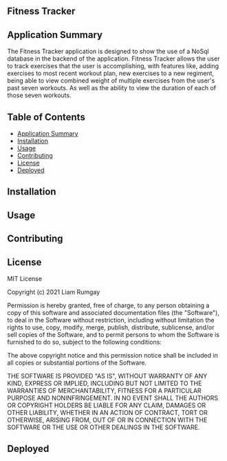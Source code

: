 ## Fitness Tracker

## Application Summary
 The Fitness Tracker application is designed to show the use of a NoSql database in the backend of the application. Fitness Tracker allows the user to track exercises that the user is accomplishing, with features like, adding exercises to most recent workout plan, new exercises to a new regiment, being able to view combined weight of multiple exercises from the user's past seven workouts. As well as the ability to view the duration of each of those seven workouts. 

 ## Table of Contents
  - [Application Summary](#application-summary)
  - [Installation](#installation)
  - [Usage](#usage)
  - [Contributing](#contributing)
  - [License](#license)
  - [Deployed](#deployed)


## Installation




## Usage




## Contributing




## License
MIT License

Copyright (c) 2021 Liam Rumgay

Permission is hereby granted, free of charge, to any person obtaining a copy
of this software and associated documentation files (the "Software"), to deal
in the Software without restriction, including without limitation the rights
to use, copy, modify, merge, publish, distribute, sublicense, and/or sell
copies of the Software, and to permit persons to whom the Software is
furnished to do so, subject to the following conditions:

The above copyright notice and this permission notice shall be included in all
copies or substantial portions of the Software.

THE SOFTWARE IS PROVIDED "AS IS", WITHOUT WARRANTY OF ANY KIND, EXPRESS OR
IMPLIED, INCLUDING BUT NOT LIMITED TO THE WARRANTIES OF MERCHANTABILITY,
FITNESS FOR A PARTICULAR PURPOSE AND NONINFRINGEMENT. IN NO EVENT SHALL THE
AUTHORS OR COPYRIGHT HOLDERS BE LIABLE FOR ANY CLAIM, DAMAGES OR OTHER
LIABILITY, WHETHER IN AN ACTION OF CONTRACT, TORT OR OTHERWISE, ARISING FROM,
OUT OF OR IN CONNECTION WITH THE SOFTWARE OR THE USE OR OTHER DEALINGS IN THE
SOFTWARE.



## Deployed